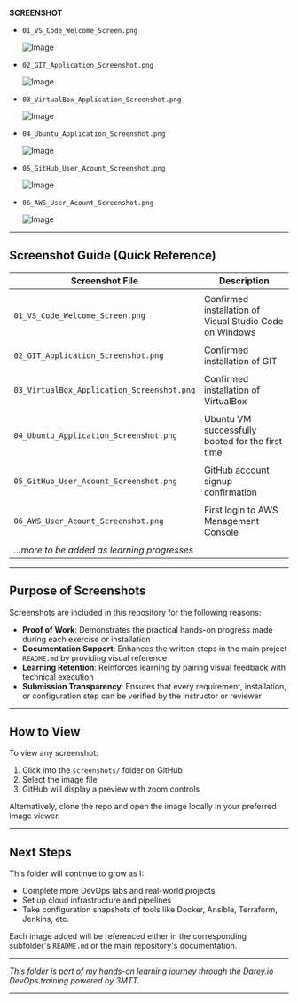 
**SCREENSHOT**
- `01_VS_Code_Welcome_Screen.png`

  ![Image](https://github.com/user-attachments/assets/7cf4d9c7-6357-48bc-87f8-e00e9da0e5b7)
  
- `02_GIT_Application_Screenshot.png`

  ![Image](https://github.com/user-attachments/assets/476d09d7-f0fb-4cb3-901e-93359a8f39da)
  
- `03_VirtualBox_Application_Screenshot.png`

  ![Image](https://github.com/user-attachments/assets/c78bb76a-a9de-4db3-b7a9-c88a1a5478bc)
  
- `04_Ubuntu_Application_Screenshot.png`

  ![Image](https://github.com/user-attachments/assets/a3014bbc-6e70-4421-86ef-b754bf9c7c49)
  
- `05_GitHub_User_Acount_Screenshot.png`

  ![Image](https://github.com/user-attachments/assets/1d843106-9a6b-4220-a8d2-39d5161e00d8)
  
- `06_AWS_User_Acount_Screenshot.png`

  ![Image](https://github.com/user-attachments/assets/49927780-205f-4614-82c7-b64e70da7336)

---

## Screenshot Guide (Quick Reference)

| Screenshot File                             | Description                                             |
|---------------------------------------------|---------------------------------------------------------|
|                                                                                                       |
| `01_VS_Code_Welcome_Screen.png`             | Confirmed installation of Visual Studio Code on Windows |
|                                                                                                       |
| `02_GIT_Application_Screenshot.png`         | Confirmed installation of GIT                           |
|                                                                                                       |
| `03_VirtualBox_Application_Screenshot.png`  | Confirmed installation of VirtualBox                    |
|                                                                                                       |
| `04_Ubuntu_Application_Screenshot.png`      | Ubuntu VM successfully booted for the first time        |
|                                                                                                       |
| `05_GitHub_User_Acount_Screenshot.png`      | GitHub account signup confirmation                      |
|                                                                                                       |
| `06_AWS_User_Acount_Screenshot.png`         | First login to AWS Management Console                   |
|                                                                                                       |
|                           _...more to be added as learning progresses_                                |

---

## Purpose of Screenshots

Screenshots are included in this repository for the following reasons:

- **Proof of Work**: Demonstrates the practical hands-on progress made during each exercise or installation
- **Documentation Support**: Enhances the written steps in the main project `README.md` by providing visual reference
- **Learning Retention**: Reinforces learning by pairing visual feedback with technical execution
- **Submission Transparency**: Ensures that every requirement, installation, or configuration step can be verified by the instructor or reviewer

---

## How to View

To view any screenshot:
1. Click into the `screenshots/` folder on GitHub
2. Select the image file
3. GitHub will display a preview with zoom controls

Alternatively, clone the repo and open the image locally in your preferred image viewer.

---

## Next Steps

This folder will continue to grow as I:
- Complete more DevOps labs and real-world projects
- Set up cloud infrastructure and pipelines
- Take configuration snapshots of tools like Docker, Ansible, Terraform, Jenkins, etc.

Each image added will be referenced either in the corresponding subfolder's `README.md` or the main repository's documentation.

---

_This folder is part of my hands-on learning journey through the Darey.io DevOps training powered by 3MTT._

---

